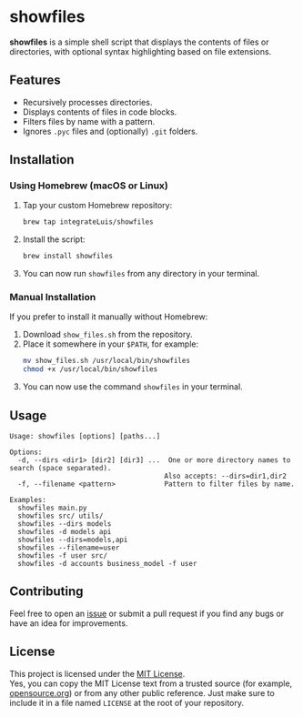 # showfiles

**showfiles** is a simple shell script that displays the contents of files or directories, with optional syntax highlighting based on file extensions.

## Features

- Recursively processes directories.
- Displays contents of files in code blocks.
- Filters files by name with a pattern.
- Ignores `.pyc` files and (optionally) `.git` folders.

## Installation

### Using Homebrew (macOS or Linux)

1. Tap your custom Homebrew repository:

   ```bash
   brew tap integrateLuis/showfiles
   ```

2. Install the script:

   ```bash
   brew install showfiles
   ```

3. You can now run `showfiles` from any directory in your terminal.

### Manual Installation

If you prefer to install it manually without Homebrew:

1. Download `show_files.sh` from the repository.
2. Place it somewhere in your `$PATH`, for example:
   ```bash
   mv show_files.sh /usr/local/bin/showfiles
   chmod +x /usr/local/bin/showfiles
   ```
3. You can now use the command `showfiles` in your terminal.

## Usage

```
Usage: showfiles [options] [paths...]

Options:
  -d, --dirs <dir1> [dir2] [dir3] ...  One or more directory names to search (space separated).
                                      Also accepts: --dirs=dir1,dir2
  -f, --filename <pattern>            Pattern to filter files by name.

Examples:
  showfiles main.py
  showfiles src/ utils/
  showfiles --dirs models
  showfiles -d models api
  showfiles --dirs=models,api
  showfiles --filename=user
  showfiles -f user src/
  showfiles -d accounts business_model -f user
```

## Contributing

Feel free to open an [issue](https://github.com/integrateLuis/showfiles/issues) or submit a pull request if you find any bugs or have an idea for improvements.

## License

This project is licensed under the [MIT License](LICENSE).  
Yes, you can copy the MIT License text from a trusted source (for example, [opensource.org](https://opensource.org/licenses/MIT)) or from any other public reference. Just make sure to include it in a file named `LICENSE` at the root of your repository.